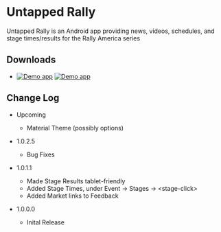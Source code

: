 # Untapped Rally
Untapped Rally is an Android app providing news, videos, schedules, and stage times/results for the Rally America series

## Downloads
 * [![Demo app](https://developer.android.com/images/brand/en_generic_rgb_wo_60.png)](https://play.google.com/store/apps/details?id=com.untappedkegg.rally)
[![Demo app](https://images-na.ssl-images-amazon.com/images/G/01/AmazonMobileApps/amazon-apps-store-us-black.png)](http://www.amazon.com/gp/mas/dl/android?p=com.untappedkegg.rally&ref=mas_pm_Untapped_Rally)

## Change Log
* Upcoming
    - Material Theme (possibly options)

* 1.0.2.5
    - Bug Fixes

* 1.0.1.1
    - Made Stage Results tablet-friendly
    - Added Stage Times, under Event -> Stages -> \<stage-click\>
    - Added Market links to Feedback

* 1.0.0.0
    - Inital Release

